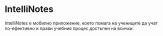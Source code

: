 # IntelliNotes
IntelliNotes е мобилно приложение, което помага на учениците да учат по-ефективно и прави учебния процес достъпен на всички.

